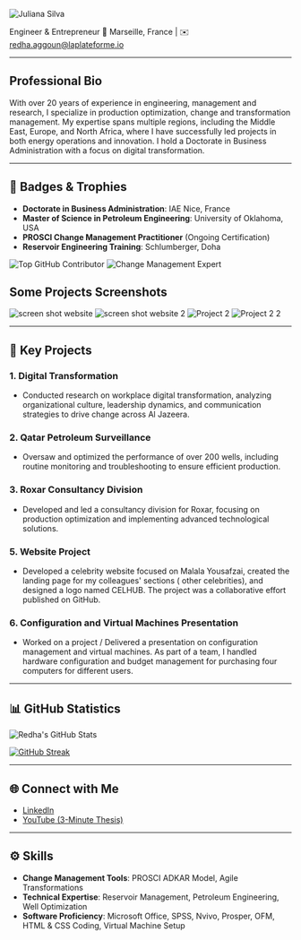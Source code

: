 ![Juliana Silva](https://github.com/user-attachments/assets/198a2654-827d-4b7f-8c52-ab0269552356)

Engineer & Entrepreneur 
📍 Marseille, France | ✉️ redha.aggoun@laplateforme.io

---

## Professional Bio
With over 20 years of experience in engineering, management and research, I specialize in production optimization, change and transformation management. My expertise spans multiple regions, including the Middle East, Europe, and North Africa, where I have successfully led projects in both energy operations and innovation. I hold a Doctorate in Business Administration with a focus on digital transformation.

---

## 🔖 Badges & Trophies
- **Doctorate in Business Administration**: IAE Nice, France
- **Master of Science in Petroleum Engineering**: University of Oklahoma, USA
- **PROSCI Change Management Practitioner** (Ongoing Certification)
- **Reservoir Engineering Training**: Schlumberger, Doha

![Top GitHub Contributor](https://img.shields.io/badge/Top%20Contributor-blue)
![Change Management Expert](https://img.shields.io/badge/Change%20Management-PROSCI-green)
## Some Projects Screenshots
![screen shot website](https://github.com/user-attachments/assets/516d9d6e-8df3-49aa-863c-485ffba4ddaa)
![screen shot website 2](https://github.com/user-attachments/assets/f35fa8d8-bad6-419e-bd11-dedac7158c39)
![Project 2](https://github.com/user-attachments/assets/fbb6b375-514d-49e1-a93a-706129249630)
![Project 2 2](https://github.com/user-attachments/assets/867a5d4e-eb8a-4d14-b128-0628c87adb92)

---

## 📌 Key Projects

### 1. Digital Transformation
- Conducted research on workplace digital transformation, analyzing organizational culture, leadership dynamics, and communication strategies to drive change across Al Jazeera.

### 2. Qatar Petroleum Surveillance
- Oversaw and optimized the performance of over 200 wells, including routine monitoring and troubleshooting to ensure efficient production.

### 3. Roxar Consultancy Division
- Developed and led a consultancy division for Roxar, focusing on production optimization and implementing advanced technological solutions.

### 5. Website Project
- Developed a celebrity website focused on  Malala Yousafzai, created the landing page for my colleagues' sections ( other celebrities), and designed a logo named CELHUB. The project was a collaborative effort published on GitHub.
### 6. Configuration and Virtual Machines Presentation
- Worked on a project / Delivered a presentation on configuration management and virtual machines. As part of a team, I handled hardware configuration and budget management for purchasing four computers for different users.

---

## 📊 GitHub Statistics
![Redha's GitHub Stats](https://github-readme-stats.vercel.app/api?username=redhaaggoun&show_icons=true&theme=radical)

[![GitHub Streak](https://github-readme-streak-stats.herokuapp.com/?user=redhaaggoun&theme=radical)](https://git.io/streak-stats)

---

## 🌐 Connect with Me
- [LinkedIn](https://www.linkedin.com/in/redha-chawki-aggoun-b6372a3/)
- [YouTube (3-Minute Thesis)](https://www.youtube.com/watch?v=y3gbgbneUiU&t=1s)

---

## ⚙️ Skills
- **Change Management Tools**: PROSCI ADKAR Model, Agile Transformations
- **Technical Expertise**: Reservoir Management, Petroleum Engineering, Well Optimization
- **Software Proficiency**: Microsoft Office, SPSS, Nvivo, Prosper, OFM, HTML & CSS Coding, Virtual Machine Setup
